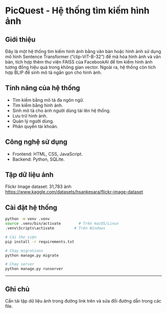 # **PicQuest - Hệ thống tìm kiếm hình ảnh** 
## Giới thiệu
Đây là một hệ thống tìm kiếm hình ảnh bằng văn bản hoặc hình ảnh sử dụng mô hình Sentence Transformer (“clip-ViT-B-32”) để mã hóa hình ảnh và văn bản, tích hợp thêm thư viện FAISS của FacebookAI để tìm kiếm hình ảnh tương đồng hiệu quả trong không gian vector. Ngoài ra, hệ thống còn tích hợp BLIP để sinh mô tả ngắn gọn cho hình ảnh.

## Tính năng của hệ thống
- Tìm kiếm bằng mô tả đa ngôn ngữ.
- Tìm kiếm bằng hình ảnh.
- Sinh mô tả cho ảnh người dùng tải lên hệ thống.
- Lưu trữ hình ảnh.
- Quản lý người dùng.
- Phân quyền tài khoản.

## Công nghệ sử dụng
- Frontend: HTML, CSS, JavaScript.
- Backend: Python, SQLite.

## Tập dữ liệu ảnh 
Flickr Image dataset: 31,783 ảnh
https://www.kaggle.com/datasets/hsankesara/flickr-image-dataset

## Cài đặt hệ thống
```bash
python -m venv .venv
source .venv/bin/activate        # Trên macOS/Linux
.venv\Scripts\activate         # Trên Windows

# Cài thư viện
pip install -r requirements.txt

# Chạy migrations
python manage.py migrate

# Chạy server
python manage.py runserver
```

---
## Ghi chủ
Cần tải tập dữ liệu ảnh trong đường link trên và sửa đổi đường dẫn trong các file. 
